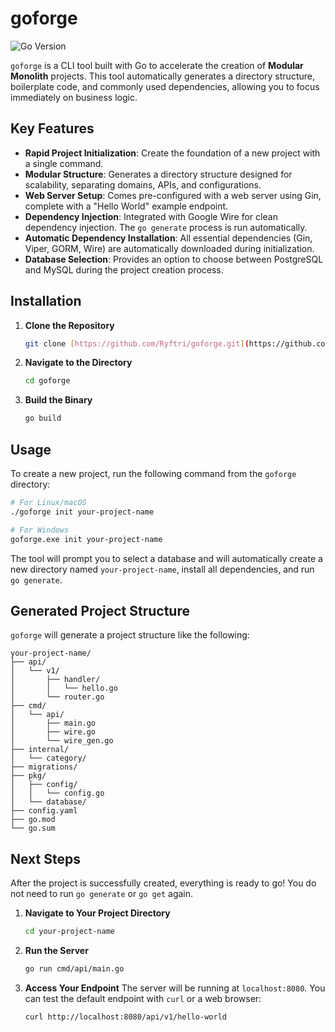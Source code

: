 # goforge

![Go Version](https://img.shields.io/badge/go-1.21+-blue.svg)

`goforge` is a CLI tool built with Go to accelerate the creation of **Modular Monolith** projects. This tool automatically generates a directory structure, boilerplate code, and commonly used dependencies, allowing you to focus immediately on business logic.

## Key Features

-   **Rapid Project Initialization**: Create the foundation of a new project with a single command.
-   **Modular Structure**: Generates a directory structure designed for scalability, separating domains, APIs, and configurations.
-   **Web Server Setup**: Comes pre-configured with a web server using Gin, complete with a "Hello World" example endpoint.
-   **Dependency Injection**: Integrated with Google Wire for clean dependency injection. The `go generate` process is run automatically.
-   **Automatic Dependency Installation**: All essential dependencies (Gin, Viper, GORM, Wire) are automatically downloaded during initialization.
-   **Database Selection**: Provides an option to choose between PostgreSQL and MySQL during the project creation process.

## Installation

1.  **Clone the Repository**
    ```sh
    git clone [https://github.com/Ryftri/goforge.git](https://github.com/Ryftri/goforge.git)
    ```

2.  **Navigate to the Directory**
    ```sh
    cd goforge
    ```

3.  **Build the Binary**
    ```sh
    go build
    ```

## Usage

To create a new project, run the following command from the `goforge` directory:

```sh
# For Linux/macOS
./goforge init your-project-name

# For Windows
goforge.exe init your-project-name
```

The tool will prompt you to select a database and will automatically create a new directory named `your-project-name`, install all dependencies, and run `go generate`.

## Generated Project Structure

`goforge` will generate a project structure like the following:

```
your-project-name/
├── api/
│   └── v1/
│       ├── handler/
│       │   └── hello.go
│       └── router.go
├── cmd/
│   └── api/
│       ├── main.go
│       ├── wire.go
│       └── wire_gen.go
├── internal/
│   └── category/
├── migrations/
├── pkg/
│   ├── config/
│   │   └── config.go
│   └── database/
├── config.yaml
├── go.mod
└── go.sum
```

## Next Steps

After the project is successfully created, everything is ready to go! You do not need to run `go generate` or `go get` again.

1.  **Navigate to Your Project Directory**
    ```sh
    cd your-project-name
    ```

2.  **Run the Server**
    ```sh
    go run cmd/api/main.go
    ```

3.  **Access Your Endpoint**
    The server will be running at `localhost:8080`. You can test the default endpoint with `curl` or a web browser:
    ```sh
    curl http://localhost:8080/api/v1/hello-world
    ```

<script type="text/javascript" src="https://cdnjs.buymeacoffee.com/1.0.0/button.prod.min.js" data-name="bmc-button" data-slug="ryftri" data-color="#171b3b" data-emoji="☕"  data-font="Poppins" data-text="Buy me a coffee" data-outline-color="#ffffff" data-font-color="#ffffff" data-coffee-color="#FFDD00" ></script>